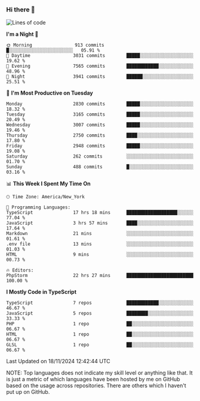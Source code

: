 ### Hi there 👋

<!--
**LynxJinxxy/LynxJinxxy** is a ✨ _special_ ✨ repository because its `README.md` (this file) appears on your GitHub profile.

Here are some ideas to get you started:

- 🔭 I’m currently working on ...
- 🌱 I’m currently learning ...
- 👯 I’m looking to collaborate on ...
- 🤔 I’m looking for help with ...
- 💬 Ask me about ...
- 📫 How to reach me: ...
- 😄 Pronouns: ...
- ⚡ Fun fact: ...
-->

<!--START_SECTION:waka-->
![Lines of code](https://img.shields.io/badge/From%20Hello%20World%20I%27ve%20Written-32.2%20million%20lines%20of%20code-blue)

**I'm a Night 🦉** 

```text
🌞 Morning                913 commits         █░░░░░░░░░░░░░░░░░░░░░░░░   05.91 % 
🌆 Daytime                3031 commits        █████░░░░░░░░░░░░░░░░░░░░   19.62 % 
🌃 Evening                7565 commits        ████████████░░░░░░░░░░░░░   48.96 % 
🌙 Night                  3941 commits        ██████░░░░░░░░░░░░░░░░░░░   25.51 % 
```
📅 **I'm Most Productive on Tuesday** 

```text
Monday                   2830 commits        █████░░░░░░░░░░░░░░░░░░░░   18.32 % 
Tuesday                  3165 commits        █████░░░░░░░░░░░░░░░░░░░░   20.49 % 
Wednesday                3007 commits        █████░░░░░░░░░░░░░░░░░░░░   19.46 % 
Thursday                 2750 commits        ████░░░░░░░░░░░░░░░░░░░░░   17.80 % 
Friday                   2948 commits        █████░░░░░░░░░░░░░░░░░░░░   19.08 % 
Saturday                 262 commits         ░░░░░░░░░░░░░░░░░░░░░░░░░   01.70 % 
Sunday                   488 commits         █░░░░░░░░░░░░░░░░░░░░░░░░   03.16 % 
```


📊 **This Week I Spent My Time On** 

```text
🕑︎ Time Zone: America/New_York

💬 Programming Languages: 
TypeScript               17 hrs 18 mins      ███████████████████░░░░░░   77.04 % 
JavaScript               3 hrs 57 mins       ████░░░░░░░░░░░░░░░░░░░░░   17.64 % 
Markdown                 21 mins             ░░░░░░░░░░░░░░░░░░░░░░░░░   01.61 % 
.env file                13 mins             ░░░░░░░░░░░░░░░░░░░░░░░░░   01.03 % 
HTML                     9 mins              ░░░░░░░░░░░░░░░░░░░░░░░░░   00.73 % 

🔥 Editors: 
PhpStorm                 22 hrs 27 mins      █████████████████████████   100.00 % 
```

**I Mostly Code in TypeScript** 

```text
TypeScript               7 repos             ████████████░░░░░░░░░░░░░   46.67 % 
JavaScript               5 repos             ████████░░░░░░░░░░░░░░░░░   33.33 % 
PHP                      1 repo              ██░░░░░░░░░░░░░░░░░░░░░░░   06.67 % 
HTML                     1 repo              ██░░░░░░░░░░░░░░░░░░░░░░░   06.67 % 
GLSL                     1 repo              ██░░░░░░░░░░░░░░░░░░░░░░░   06.67 % 
```




 Last Updated on 18/11/2024 12:42:44 UTC
<!--END_SECTION:waka-->
NOTE: Top languages does not indicate my skill level or anything like that. It is just a metric of which languages have been hosted by me on GitHub based on the usage across repositories. There are others which I haven't put up on GitHub.
